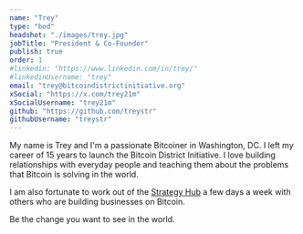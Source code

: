 ```yaml
---
name: "Trey"
type: "bod"
headshot: "./images/trey.jpg"
jobTitle: "President & Co-Founder"
publish: true
order: 1
#linkedin: "https://www.linkedin.com/in/trey/"
#linkedinUsername: "trey"
email: "trey@bitcoindistrictinitiative.org"
xSocial: "https://x.com/trey21m"
xSocialUsername: "trey21m"
github: "https://github.com/treystr"
githubUsername: "treystr"
---
```


My name is Trey and I'm a passionate Bitcoiner in Washington, DC. I left my career of 15 years to launch the Bitcoin District Initiative. I love building relationships with everyday people and teaching them about the problems that Bitcoin is solving in the world.

I am also fortunate to work out of the [Strategy Hub](https://strategy.com/hub) a few days a week with others who are building businesses on Bitcoin.

Be the change you want to see in the world.